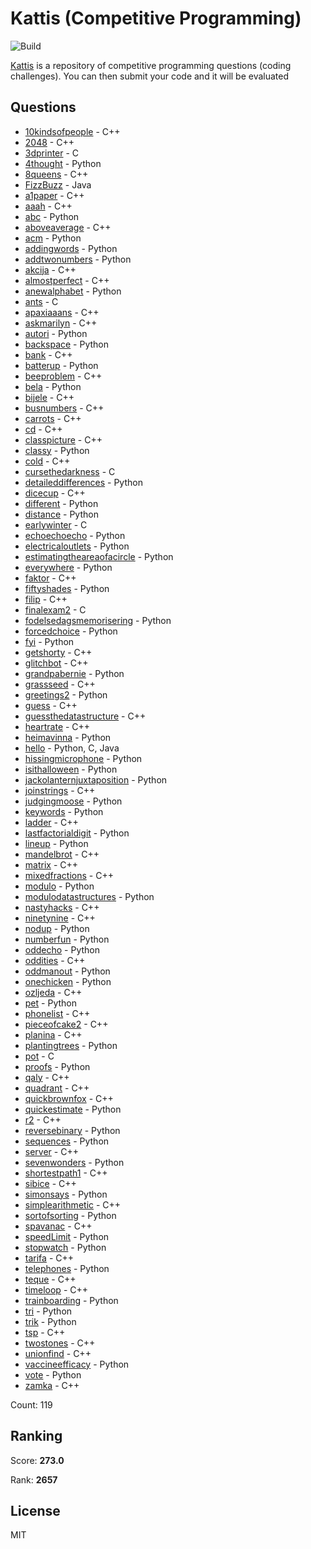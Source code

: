 # Kattis (Competitive Programming)

![Build](https://github.com/Zeyu-Li/kattis_solutions/workflows/Generate%20MD/badge.svg)

[Kattis](https://open.kattis.com/) is a repository of competitive programming questions (coding challenges). You can then submit your code and it will be evaluated



## Questions 
* [10kindsofpeople](https://open.kattis.com/problems/10kindsofpeople) - C++ 
* [2048](https://open.kattis.com/problems/2048) - C++ 
* [3dprinter](https://open.kattis.com/problems/3dprinter) - C 
* [4thought](https://open.kattis.com/problems/4thought) - Python 
* [8queens](https://open.kattis.com/problems/8queens) - C++ 
* [FizzBuzz](https://open.kattis.com/problems/FizzBuzz) - Java 
* [a1paper](https://open.kattis.com/problems/a1paper) - C++ 
* [aaah](https://open.kattis.com/problems/aaah) - C++ 
* [abc](https://open.kattis.com/problems/abc) - Python 
* [aboveaverage](https://open.kattis.com/problems/aboveaverage) - C++ 
* [acm](https://open.kattis.com/problems/acm) - Python 
* [addingwords](https://open.kattis.com/problems/addingwords) - Python 
* [addtwonumbers](https://open.kattis.com/problems/addtwonumbers) - Python 
* [akcija](https://open.kattis.com/problems/akcija) - C++ 
* [almostperfect](https://open.kattis.com/problems/almostperfect) - C++ 
* [anewalphabet](https://open.kattis.com/problems/anewalphabet) - Python 
* [ants](https://open.kattis.com/problems/ants) - C 
* [apaxiaaans](https://open.kattis.com/problems/apaxiaaans) - C++ 
* [askmarilyn](https://open.kattis.com/problems/askmarilyn) - C++ 
* [autori](https://open.kattis.com/problems/autori) - Python 
* [backspace](https://open.kattis.com/problems/backspace) - Python 
* [bank](https://open.kattis.com/problems/bank) - C++ 
* [batterup](https://open.kattis.com/problems/batterup) - Python 
* [beeproblem](https://open.kattis.com/problems/beeproblem) - C++ 
* [bela](https://open.kattis.com/problems/bela) - Python 
* [bijele](https://open.kattis.com/problems/bijele) - C++ 
* [busnumbers](https://open.kattis.com/problems/busnumbers) - C++ 
* [carrots](https://open.kattis.com/problems/carrots) - C++ 
* [cd](https://open.kattis.com/problems/cd) - C++ 
* [classpicture](https://open.kattis.com/problems/classpicture) - C++ 
* [classy](https://open.kattis.com/problems/classy) - Python 
* [cold](https://open.kattis.com/problems/cold) - C++ 
* [cursethedarkness](https://open.kattis.com/problems/cursethedarkness) - C 
* [detaileddifferences](https://open.kattis.com/problems/detaileddifferences) - Python 
* [dicecup](https://open.kattis.com/problems/dicecup) - C++ 
* [different](https://open.kattis.com/problems/different) - Python 
* [distance](https://open.kattis.com/problems/distance) - Python 
* [earlywinter](https://open.kattis.com/problems/earlywinter) - C 
* [echoechoecho](https://open.kattis.com/problems/echoechoecho) - Python 
* [electricaloutlets](https://open.kattis.com/problems/electricaloutlets) - Python 
* [estimatingtheareaofacircle](https://open.kattis.com/problems/estimatingtheareaofacircle) - Python 
* [everywhere](https://open.kattis.com/problems/everywhere) - Python 
* [faktor](https://open.kattis.com/problems/faktor) - C++ 
* [fiftyshades](https://open.kattis.com/problems/fiftyshades) - Python 
* [filip](https://open.kattis.com/problems/filip) - C++ 
* [finalexam2](https://open.kattis.com/problems/finalexam2) - C 
* [fodelsedagsmemorisering](https://open.kattis.com/problems/fodelsedagsmemorisering) - Python 
* [forcedchoice](https://open.kattis.com/problems/forcedchoice) - Python 
* [fyi](https://open.kattis.com/problems/fyi) - Python 
* [getshorty](https://open.kattis.com/problems/getshorty) - C++ 
* [glitchbot](https://open.kattis.com/problems/glitchbot) - C++ 
* [grandpabernie](https://open.kattis.com/problems/grandpabernie) - Python 
* [grassseed](https://open.kattis.com/problems/grassseed) - C++ 
* [greetings2](https://open.kattis.com/problems/greetings2) - Python 
* [guess](https://open.kattis.com/problems/guess) - C++ 
* [guessthedatastructure](https://open.kattis.com/problems/guessthedatastructure) - C++ 
* [heartrate](https://open.kattis.com/problems/heartrate) - C++ 
* [heimavinna](https://open.kattis.com/problems/heimavinna) - Python 
* [hello](https://open.kattis.com/problems/hello) - Python, C, Java 
* [hissingmicrophone](https://open.kattis.com/problems/hissingmicrophone) - Python 
* [isithalloween](https://open.kattis.com/problems/isithalloween) - Python 
* [jackolanternjuxtaposition](https://open.kattis.com/problems/jackolanternjuxtaposition) - Python 
* [joinstrings](https://open.kattis.com/problems/joinstrings) - C++ 
* [judgingmoose](https://open.kattis.com/problems/judgingmoose) - Python 
* [keywords](https://open.kattis.com/problems/keywords) - Python 
* [ladder](https://open.kattis.com/problems/ladder) - C++ 
* [lastfactorialdigit](https://open.kattis.com/problems/lastfactorialdigit) - Python 
* [lineup](https://open.kattis.com/problems/lineup) - Python 
* [mandelbrot](https://open.kattis.com/problems/mandelbrot) - C++ 
* [matrix](https://open.kattis.com/problems/matrix) - C++ 
* [mixedfractions](https://open.kattis.com/problems/mixedfractions) - C++ 
* [modulo](https://open.kattis.com/problems/modulo) - Python 
* [modulodatastructures](https://open.kattis.com/problems/modulodatastructures) - Python 
* [nastyhacks](https://open.kattis.com/problems/nastyhacks) - C++ 
* [ninetynine](https://open.kattis.com/problems/ninetynine) - C++ 
* [nodup](https://open.kattis.com/problems/nodup) - Python 
* [numberfun](https://open.kattis.com/problems/numberfun) - Python 
* [oddecho](https://open.kattis.com/problems/oddecho) - Python 
* [oddities](https://open.kattis.com/problems/oddities) - C++ 
* [oddmanout](https://open.kattis.com/problems/oddmanout) - Python 
* [onechicken](https://open.kattis.com/problems/onechicken) - Python 
* [ozljeda](https://open.kattis.com/problems/ozljeda) - C++ 
* [pet](https://open.kattis.com/problems/pet) - Python 
* [phonelist](https://open.kattis.com/problems/phonelist) - C++ 
* [pieceofcake2](https://open.kattis.com/problems/pieceofcake2) - C++ 
* [planina](https://open.kattis.com/problems/planina) - C++ 
* [plantingtrees](https://open.kattis.com/problems/plantingtrees) - Python 
* [pot](https://open.kattis.com/problems/pot) - C 
* [proofs](https://open.kattis.com/problems/proofs) - Python 
* [qaly](https://open.kattis.com/problems/qaly) - C++ 
* [quadrant](https://open.kattis.com/problems/quadrant) - C++ 
* [quickbrownfox](https://open.kattis.com/problems/quickbrownfox) - C++ 
* [quickestimate](https://open.kattis.com/problems/quickestimate) - Python 
* [r2](https://open.kattis.com/problems/r2) - C++ 
* [reversebinary](https://open.kattis.com/problems/reversebinary) - Python 
* [sequences](https://open.kattis.com/problems/sequences) - Python 
* [server](https://open.kattis.com/problems/server) - C++ 
* [sevenwonders](https://open.kattis.com/problems/sevenwonders) - Python 
* [shortestpath1](https://open.kattis.com/problems/shortestpath1) - C++ 
* [sibice](https://open.kattis.com/problems/sibice) - C++ 
* [simonsays](https://open.kattis.com/problems/simonsays) - Python 
* [simplearithmetic](https://open.kattis.com/problems/simplearithmetic) - C++ 
* [sortofsorting](https://open.kattis.com/problems/sortofsorting) - Python 
* [spavanac](https://open.kattis.com/problems/spavanac) - C++ 
* [speedLimit](https://open.kattis.com/problems/speedLimit) - Python 
* [stopwatch](https://open.kattis.com/problems/stopwatch) - Python 
* [tarifa](https://open.kattis.com/problems/tarifa) - C++ 
* [telephones](https://open.kattis.com/problems/telephones) - Python 
* [teque](https://open.kattis.com/problems/teque) - C++ 
* [timeloop](https://open.kattis.com/problems/timeloop) - C++ 
* [trainboarding](https://open.kattis.com/problems/trainboarding) - Python 
* [tri](https://open.kattis.com/problems/tri) - Python 
* [trik](https://open.kattis.com/problems/trik) - Python 
* [tsp](https://open.kattis.com/problems/tsp) - C++ 
* [twostones](https://open.kattis.com/problems/twostones) - C++ 
* [unionfind](https://open.kattis.com/problems/unionfind) - C++ 
* [vaccineefficacy](https://open.kattis.com/problems/vaccineefficacy) - Python 
* [vote](https://open.kattis.com/problems/vote) - Python 
* [zamka](https://open.kattis.com/problems/zamka) - C++ 

Count: 119

## Ranking
Score: **273.0**

Rank: **2657**



## License

MIT